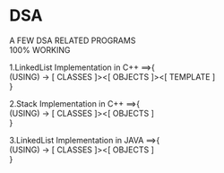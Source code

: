 # DSA
A FEW DSA RELATED PROGRAMS
<br>
100% WORKING
<br>

1.LinkedList Implementation in C++ ==>{
    <br>
    (USING) -> [ CLASSES ]><[ OBJECTS ]><[ TEMPLATE ]
<br>
}

2.Stack Implementation in C++ ==>{
    <br>
    (USING) -> [ CLASSES ]><[ OBJECTS ]
<br>
}

3.LinkedList Implementation in JAVA ==>{
    <br>
    (USING) -> [ CLASSES ]><[ OBJECTS ]
<br>
}
